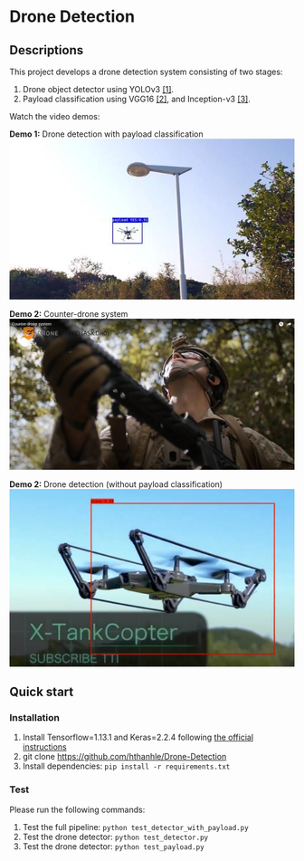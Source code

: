 # Drone Detection
## Descriptions
This project develops a drone detection system consisting of two stages: 
1. Drone object detector using YOLOv3 [[1]](https://pjreddie.com/media/files/papers/YOLOv3.pdf).
2. Payload classification using VGG16 [[2]](https://www.robots.ox.ac.uk/~vgg/publications/2015/Simonyan15/simonyan15.pdf), and Inception-v3 [[3]](https://www.cv-foundation.org/openaccess/content_cvpr_2016/papers/Szegedy_Rethinking_the_Inception_CVPR_2016_paper.pdf).

Watch the video demos:

**Demo 1:** Drone detection with payload classification
[![Watch the video](/output/test1.jpg)](https://www.youtube.com/watch?v=tX19s4a37RI)

**Demo 2:** Counter-drone system
[![Watch the video](/output/counter_drone.png)](https://www.youtube.com/watch?v=-RbXJrvv050)

**Demo 2:** Drone detection (without payload classification)
[![Watch the video](/output/drone.png)](https://www.youtube.com/watch?v=CVXlV2RlthY)


## Quick start
### Installation
1. Install Tensorflow=1.13.1 and Keras=2.2.4 following [the official instructions](https://pytorch.org/)
2. git clone https://github.com/hthanhle/Drone-Detection
3. Install dependencies: `pip install -r requirements.txt`

### Test
Please run the following commands: 

1. Test the full pipeline: `python test_detector_with_payload.py`
2. Test the drone detector: `python test_detector.py`
3. Test the drone detector: `python test_payload.py`
